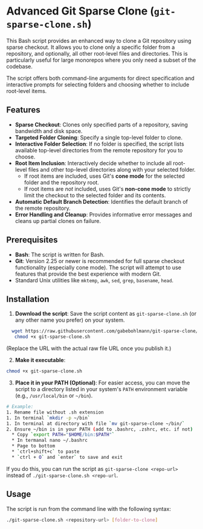 # Advanced Git Sparse Clone (`git-sparse-clone.sh`)

This Bash script provides an enhanced way to clone a Git repository using sparse checkout. It allows you to clone only a specific folder from a repository, and optionally, all other root-level files and directories. This is particularly useful for large monorepos where you only need a subset of the codebase.

The script offers both command-line arguments for direct specification and interactive prompts for selecting folders and choosing whether to include root-level items.



## Features

* **Sparse Checkout**: Clones only specified parts of a repository, saving bandwidth and disk space.
* **Targeted Folder Cloning**: Specify a single top-level folder to clone.
* **Interactive Folder Selection**: If no folder is specified, the script lists available top-level directories from the remote repository for you to choose.
* **Root Item Inclusion**: Interactively decide whether to include all root-level files and other top-level directories along with your selected folder.
  * If root items are included, uses Git's **cone mode** for the selected folder and the repository root.
  * If root items are *not* included, uses Git's **non-cone mode** to strictly limit the checkout to the selected folder and its contents.
* **Automatic Default Branch Detection**: Identifies the default branch of the remote repository.
* **Error Handling and Cleanup**: Provides informative error messages and cleans up partial clones on failure.

## Prerequisites

* **Bash**: The script is written for Bash.
* **Git**: Version 2.25 or newer is recommended for full sparse checkout functionality (especially cone mode). The script will attempt to use features that provide the best experience with modern Git.
* Standard Unix utilities like `mktemp`, `awk`, `sed`, `grep`, `basename`, `head`.

## Installation

1.  **Download the script**:
  Save the script content as `git-sparse-clone.sh` (or any other name you prefer) on your system.

  ```bash
    wget https://raw.githubusercontent.com/gabebohlmann/git-sparse-clone/main/git-sparse-clone.sh
     chmod +x git-sparse-clone.sh
  ```
  (Replace the URL with the actual raw file URL once you publish it.)

2.  **Make it executable**:
  ```bash
  chmod +x git-sparse-clone.sh
  ```

3.  **Place it in your PATH (Optional)**:
  For easier access, you can move the script to a directory listed in your system's `PATH` environment variable (e.g., `/usr/local/bin` or `~/bin`).
  ```bash
  # Example:
  1. Rename file without .sh extension
  1. In terminal `mkdir -p ~/bin`
  1. In terminal at directory with file `mv git-sparse-clone ~/bin/`
  2. Ensure ~/bin is in your PATH (add to .bashrc, .zshrc, etc. if not)
    * Copy `export PATH="$HOME/bin:$PATH"` 
    * In termanal nano ~/.bashrc
    * Page to bottom
    * `ctrl+shift+c` to paste
    * `ctrl + O` and `enter` to save and exit
  ```
  If you do this, you can run the script as `git-sparse-clone <repo-url>` instead of `./git-sparse-clone.sh <repo-url`.

## Usage

The script is run from the command line with the following syntax:

```bash
./git-sparse-clone.sh <repository-url> [folder-to-clone]